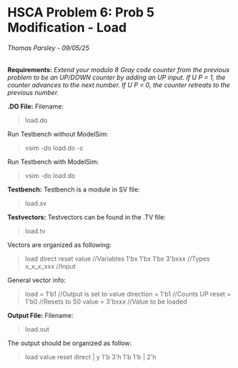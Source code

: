 # HSCA Problem 6: Prob 5 Modification - Load

###### Thomas Parsley - 09/05/25

**Requirements:** *Extend your modulo 8 Gray code counter from the previous problem to be an UP/DOWN counter by adding an UP input. If U P = 1, the counter advances to the next number. If U P = 0, the counter retreats to the previous number.*

**.DO File:**
Filename:
> load.do

Run Testbench without ModelSim:
> vsim -do load.do -c

Run Testbench with ModelSim:
> vsim -do load.do

**Testbench:**
Testbench is a module in SV file:
> load.sv

**Testvectors:**
Testvectors can be found in the .TV file:
> load.tv

Vectors are organized as following:
>load direct reset value //Variables
>1'bx 1'bx 1'bx 3'bxxx //Types
>x_x_x_xxx //Input

General vector info:
>load = 1'b1 //Output is set to value
>direction = 1'b1 //Counts UP
>reset = 1'b0 //Resets to S0
>value = 3'bxxx //Value to be loaded

**Output File:**
Filename:
>load.out

The output should be organized as follow:
>load value reset direct | y
>1'b  3'h   1'b   1'b    | 2'h
